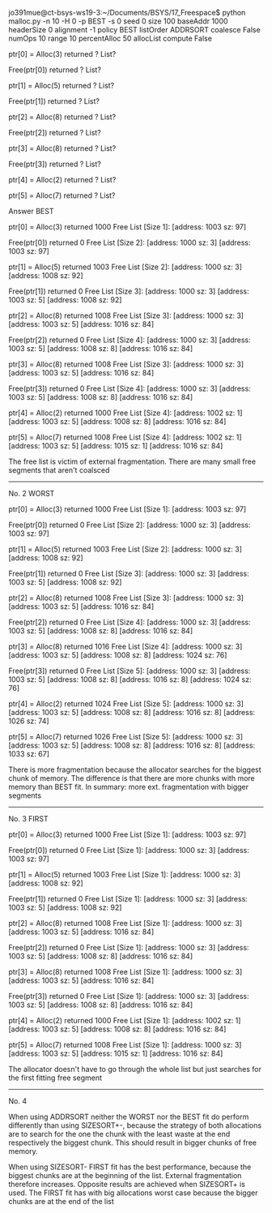 jo391mue@ct-bsys-ws19-3:~/Documents/BSYS/17_Freespace$ python malloc.py -n 10 -H 0 -p BEST -s 0
seed 0
size 100
baseAddr 1000
headerSize 0
alignment -1
policy BEST
listOrder ADDRSORT
coalesce False
numOps 10
range 10
percentAlloc 50
allocList
compute False

ptr[0] = Alloc(3)  returned ?
List?

Free(ptr[0]) returned ?
List?

ptr[1] = Alloc(5)  returned ?
List?

Free(ptr[1]) returned ?
List?

ptr[2] = Alloc(8)  returned ?
List?

Free(ptr[2]) returned ?
List?

ptr[3] = Alloc(8)  returned ?
List?

Free(ptr[3]) returned ?
List?

ptr[4] = Alloc(2)  returned ?
List?

ptr[5] = Alloc(7)  returned ?
List?


Answer BEST

ptr[0] = Alloc(3)  returned 1000
Free List [Size 1]: [address: 1003 sz: 97]

Free(ptr[0]) returned 0
Free List [Size 2]: [address: 1000 sz: 3] [address: 1003 sz: 97]

ptr[1] = Alloc(5)  returned 1003
Free List [Size 2]: [address: 1000 sz: 3] [address: 1008 sz: 92]

Free(ptr[1]) returned 0
Free List [Size 3]: [address: 1000 sz: 3] [address: 1003 sz: 5] [address: 1008 sz: 92]

ptr[2] = Alloc(8)  returned 1008
Free List [Size 3]: [address: 1000 sz: 3] [address: 1003 sz: 5] [address: 1016 sz: 84]

Free(ptr[2]) returned 0
Free List [Size 4]: [address: 1000 sz: 3] [address: 1003 sz: 5] [address: 1008 sz: 8] [address: 1016 sz: 84]

ptr[3] = Alloc(8)  returned 1008
Free List [Size 3]: [address: 1000 sz: 3] [address: 1003 sz: 5] [address: 1016 sz: 84]

Free(ptr[3]) returned 0
Free List [Size 4]: [address: 1000 sz: 3] [address: 1003 sz: 5] [address: 1008 sz: 8] [address: 1016 sz: 84]

ptr[4] = Alloc(2)  returned 1000
Free List [Size 4]: [address: 1002 sz: 1] [address: 1003 sz: 5] [address: 1008 sz: 8] [address: 1016 sz: 84]

ptr[5] = Alloc(7)  returned 1008
Free List [Size 4]: [address: 1002 sz: 1] [address: 1003 sz: 5] [address: 1015 sz: 1] [address: 1016 sz: 84]

The free list is victim of external fragmentation. There are many small free segments that aren't coalsced

-------------------------------------------------------------------------------------------------------------

No. 2 WORST

ptr[0] = Alloc(3)  returned 1000
Free List [Size 1]: [address: 1003 sz: 97]

Free(ptr[0]) returned 0
Free List [Size 2]: [address: 1000 sz: 3] [address: 1003 sz: 97]

ptr[1] = Alloc(5)  returned 1003
Free List [Size 2]: [address: 1000 sz: 3] [address: 1008 sz: 92]

Free(ptr[1]) returned 0
Free List [Size 3]: [address: 1000 sz: 3] [address: 1003 sz: 5] [address: 1008 sz: 92]

ptr[2] = Alloc(8)  returned 1008
Free List [Size 3]: [address: 1000 sz: 3] [address: 1003 sz: 5] [address: 1016 sz: 84]

Free(ptr[2]) returned 0
Free List [Size 4]: [address: 1000 sz: 3] [address: 1003 sz: 5] [address: 1008 sz: 8] [address: 1016 sz: 84]

ptr[3] = Alloc(8)  returned 1016
Free List [Size 4]: [address: 1000 sz: 3] [address: 1003 sz: 5] [address: 1008 sz: 8] [address: 1024 sz: 76]

Free(ptr[3]) returned 0
Free List [Size 5]: [address: 1000 sz: 3] [address: 1003 sz: 5] [address: 1008 sz: 8] [address: 1016 sz: 8] [address: 1024 sz: 76]

ptr[4] = Alloc(2)  returned 1024
Free List [Size 5]: [address: 1000 sz: 3] [address: 1003 sz: 5] [address: 1008 sz: 8] [address: 1016 sz: 8] [address: 1026 sz: 74]

ptr[5] = Alloc(7)  returned 1026
Free List [Size 5]: [address: 1000 sz: 3] [address: 1003 sz: 5] [address: 1008 sz: 8] [address: 1016 sz: 8] [address: 1033 sz: 67]

There is more fragmentation because the allocator searches for the biggest chunk of memory. The difference is that there are more chunks with more memory than BEST fit. 
In summary: more ext. fragmentation with bigger segments

-------------------------------------------------------------------------------------------------------------

No. 3 FIRST

ptr[0] = Alloc(3)  returned 1000
Free List [Size 1]: [address: 1003 sz: 97]

Free(ptr[0]) returned 0
Free List [Size 1]: [address: 1000 sz: 3] [address: 1003 sz: 97]

ptr[1] = Alloc(5)  returned 1003
Free List [Size 1]: [address: 1000 sz: 3] [address: 1008 sz: 92]

Free(ptr[1]) returned 0
Free List [Size 1]: [address: 1000 sz: 3] [address: 1003 sz: 5] [address: 1008 sz: 92]

ptr[2] = Alloc(8)  returned 1008
Free List [Size 1]: [address: 1000 sz: 3] [address: 1003 sz: 5] [address: 1016 sz: 84]

Free(ptr[2]) returned 0
Free List [Size 1]: [address: 1000 sz: 3] [address: 1003 sz: 5] [address: 1008 sz: 8] [address: 1016 sz: 84]

ptr[3] = Alloc(8)  returned 1008
Free List [Size 1]: [address: 1000 sz: 3] [address: 1003 sz: 5] [address: 1016 sz: 84]

Free(ptr[3]) returned 0
Free List [Size 1]: [address: 1000 sz: 3] [address: 1003 sz: 5] [address: 1008 sz: 8] [address: 1016 sz: 84]

ptr[4] = Alloc(2)  returned 1000
Free List [Size 1]: [address: 1002 sz: 1] [address: 1003 sz: 5] [address: 1008 sz: 8] [address: 1016 sz: 84]

ptr[5] = Alloc(7)  returned 1008
Free List [Size 1]: [address: 1000 sz: 3] [address: 1003 sz: 5] [address: 1015 sz: 1] [address: 1016 sz: 84]

The allocator doesn't have to go through the whole list but just searches for the first fitting free segment


-------------------------------------------------------------------------------------------------------------

No. 4

When using ADDRSORT neither the WORST nor the BEST fit do perform differently than using SIZESORT+-, because the strategy of both allocations are to search for the one the chunk with the least waste at the end respectively the biggest chunk.
This should result in bigger chunks of free memory.

When using SIZESORT- FIRST fit has the best performance, because the biggest chunks are at the beginning of the list. External fragmentation therefore increases. 
Opposite results are achieved when SIZESORT+ is used. The FIRST fit has with big allocations worst case because the bigger chunks are at the end of the list

